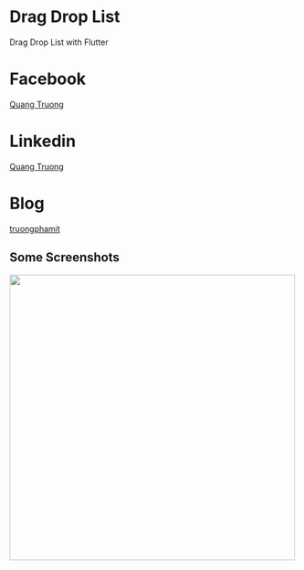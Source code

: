 # Drag Drop List

Drag Drop List with Flutter

# Facebook

[Quang Truong](https://www.facebook.com/truongphamit)

# Linkedin

[Quang Truong](https://www.linkedin.com/in/quang-truong-pham-860860142/)

# Blog

[truongphamit](https://truongphamit.github.io/)

## Some Screenshots

<img src="https://github.com/truongphamit/Flutter-Drag-Drop-List/blob/master/Screenshots/drag_drop_list_flutter.gif?raw=true" height="500em"/>
